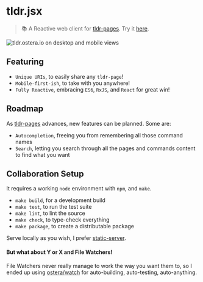 # tldr.jsx
> 📚 A Reactive web client for [tldr-pages](https://github.com/tldr-pages/tldr). Try it [here](http://tldr.ostera.io).

![tldr.ostera.io on desktop and mobile views](https://s3.amazonaws.com/tldr.ostera.io/screenshot.jpg)

## Featuring

* `Unique URIs`, to easily share any `tldr-page`!
* `Mobile-first-ish`, to take with you anywhere!
* `Fully Reactive`, embracing `ES6`, `RxJS`, and `React` for great win!

## Roadmap

As [tldr-pages](https://github.com/tldr-pages/tldr) advances, new features can be planned. Some are:

* `Autocompletion`, freeing you from remembering all those command names
* `Search`, letting you search through all the pages and commands content to find what you want

## Collaboration Setup

It requires a working `node` environment with `npm`, and `make`.

* `make build`, for a development build
* `make test`, to run the test suite
* `make lint`, to lint the source
* `make check`, to type-check everything
* `make package`, to create a distributable package

Serve locally as you wish, I prefer [static-server](https://www.npmjs.com/package/static-server).

#### But what about Y or X and File Watchers!

File Watchers never really manage to work the way you want them to, so I ended up using [ostera/watch](https://github.com/ostera/watch) for auto-building, auto-testing, auto-anything.
